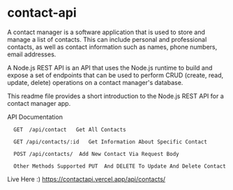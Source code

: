 # contact-api

A contact manager is a software application that is used to store and manage a list of contacts. This can include personal and professional contacts, as well as contact information such as names, phone numbers, email addresses. 

A Node.js REST API is an API that uses the Node.js runtime  to build and expose a set of endpoints that can be used to perform CRUD (create, read, update, delete) operations on a contact manager's database.

This readme file provides a short introduction to the Node.js REST API for a contact manager app.

API Documentation 

```
  GET  /api/contact   Get All Contacts 
  
  GET /api/contacts/:id   Get Information About Specific Contact 
  
  POST /api/contacts/  Add New Contact Via Request Body 
  
  Other Methods Supported PUT  And DELETE To Update And Delete Contact 

```

Live Here :)  https://contactapi.vercel.app/api/contacts/

